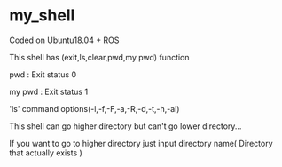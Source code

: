 # my_shell

Coded on Ubuntu18.04 + ROS

This shell has (exit,ls,clear,pwd,my pwd) function

pwd : Exit status 0

my pwd : Exit status 1

'ls' command options(-l,-f,-F,-a,-R,-d,-t,-h,-al)

This shell can go higher directory but can't go lower directory...

If you want to go to higher directory just input directory name( Directory that actually exists )
